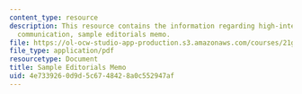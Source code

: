 ```yaml
---
content_type: resource
description: This resource contains the information regarding high-intermediate academic
  communication, sample editorials memo.
file: https://ol-ocw-studio-app-production.s3.amazonaws.com/courses/21g-213-high-intermediate-academic-communication-spring-2004/4e7339260d9d5c6748428a0c552947af_MIT21G_213S04_editorials.pdf
file_type: application/pdf
resourcetype: Document
title: Sample Editorials Memo
uid: 4e733926-0d9d-5c67-4842-8a0c552947af
---
```

